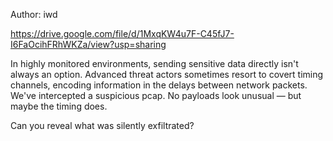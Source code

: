 Author: iwd

https://drive.google.com/file/d/1MxqKW4u7F-C45fJ7-I6FaOcihFRhWKZa/view?usp=sharing

In highly monitored environments, sending sensitive data directly isn't always an option. Advanced threat actors sometimes resort to covert timing channels, encoding information in the delays between network packets. We've intercepted a suspicious pcap. No payloads look unusual — but maybe the timing does.

Can you reveal what was silently exfiltrated?
